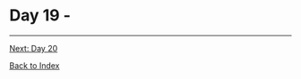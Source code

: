 # Day 19 -

<!--
## Watch the video

[Video link](https://www.youtube.com/watch?v=)

## Day 19 - Excercise
-->

---
[Next: Day 20](20-day20.md)

[Back to Index](index.md)
